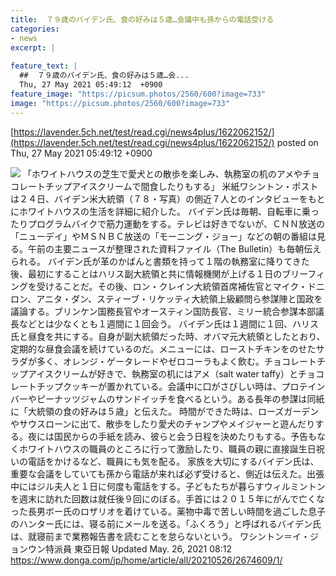 ```yaml
---
title:  ７９歳のバイデン氏、食の好みは５歳…会議中も孫からの電話受ける   
categories:
- news
excerpt: |
  
feature_text: |
  ##  ７９歳のバイデン氏、食の好みは５歳…会...
  Thu, 27 May 2021 05:49:12  +0900
feature_image: "https://picsum.photos/2560/600?image=733"
image: "https://picsum.photos/2560/600?image=733"
---
```


[https://lavender.5ch.net/test/read.cgi/news4plus/1622062152/](https://lavender.5ch.net/test/read.cgi/news4plus/1622062152/)
posted on Thu, 27 May 2021 05:49:12  +0900

<!--more-->

![](https://i.imgur.com/BJC9omv.jpg) 「ホワイトハウスの芝生で愛犬との散歩を楽しみ、執務室の机のアメやチョコレートチップアイスクリームで間食したりもする」 米紙ワシントン・ポストは２４日、バイデン米大統領（７８・写真）の側近７人とのインタビューをもとにホワイトハウスの生活を詳細に紹介した。 バイデン氏は毎朝、自転車に乗ったりプログラムバイクで筋力運動をする。テレビは好きでないが、ＣＮＮ放送の「ニューデイ」やＭＳＮＢＣ放送の「モーニング・ジョー」などの朝の番組は見る。午前の主要ニュースが整理された資料ファイル（The Bulletin）も毎朝伝えられる。 バイデン氏が革のかばんと書類を持って１階の執務室に降りてきた後、最初にすることはハリス副大統領と共に情報機関が上げる１日のブリーフィングを受けることだ。その後、ロン・クレイン大統領首席補佐官とマイク・ドニロン、アニタ・ダン、スティーブ・リケッティ大統領上級顧問ら参謀陣と国政を議論する。ブリンケン国務長官やオースティン国防長官、ミリー統合参謀本部議長などとは少なくとも１週間に１回会う。 バイデン氏は１週間に１回、ハリス氏と昼食を共にする。自身が副大統領だった時、オバマ元大統領としたとおり、定期的な昼食会議を続けているのだ。メニューには、ローストチキンをのせたサラダが多く、オレンジ・ゲータレードやゼロコーラもよく飲む。チョコレートチップアイスクリームが好きで、執務室の机にはアメ（salt water taffy）とチョコレートチップクッキーが置かれている。会議中に口がさびしい時は、プロテインバーやピーナッツジャムのサンドイッチを食べるという。ある長年の参謀は同紙に「大統領の食の好みは５歳」と伝えた。 時間ができた時は、ローズガーデンやサウスローンに出て、散歩をしたり愛犬のチャンプやメイジャーと遊んだりする。夜には国民からの手紙を読み、彼らと会う日程を決めたりもする。予告もなくホワイトハウスの職員のところに行って激励したり、職員の親に直接誕生日祝いの電話をかけるなど、職員にも気を配る。 家族を大切にするバイデン氏は、重要な会議をしていても孫から電話が来れば必ず受けると、側近は伝えた。出張中にはジル夫人と１日に何度も電話をする。子どもたちが暮らすウィルミントンを週末に訪れた回数は就任後９回にのぼる。手首には２０１５年にがんで亡くなった長男ボー氏のロザリオを着けている。薬物中毒で苦しい時間を過ごした息子のハンター氏には、寝る前にメールを送る。「ふくろう」と呼ばれるバイデン氏は、就寝前まで業務報告書を読むことを怠らないという。 ワシントン＝イ・ジョンウン特派員 東亞日報 Updated May. 26, 2021 08:12 https://www.donga.com/jp/home/article/all/20210526/2674609/1/
